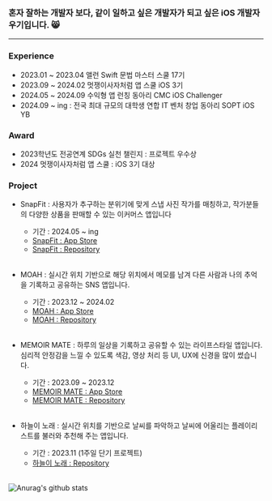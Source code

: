 
  
<h3>혼자 잘하는 개발자 보다, 같이 일하고 싶은 개발자가 되고 싶은 iOS 개발자 우기입니다. 😸</h3>


* * *
### Experience
- 2023.01 ~ 2023.04 앨런 Swift 문법 마스터 스쿨 17기
- 2023.09 ~ 2024.02 멋쟁이사자처럼 앱 스쿨 iOS 3기
- 2024.05 ~ 2024.09 수익형 앱 런칭 동아리 CMC iOS Challenger
- 2024.09 ~ ing : 전국 최대 규모의 대학생 연합 IT 벤처 창업 동아리 SOPT iOS YB

### Award
-  2023학년도 전공연계 SDGs 실천 챌린지 : 프로젝트 우수상 
-  2024 멋쟁이사자처럼 앱 스쿨 : iOS 3기 대상

### Project
- SnapFit : 사용자가 추구하는 분위기에 맞게 스냅 사진 작가를 매칭하고, 작가분들의 다양한 상품을 판매할 수 있는 이커머스 앱입니다
  - 기간 : 2024.05 ~ ing   
  - [SnapFit : App Store](https://apps.apple.com/kr/app/snapfit/id6642695481)<br>
  - [SnapFit :  Repository](https://github.com/Central-MakeUs/SnapFit-iOS) <br><br>
  
- MOAH : 실시간 위치 기반으로 해당 위치에서 메모를 남겨 다른 사람과 나의 추억을 기록하고 공유하는 SNS 앱입니다.
  - 기간 : 2023.12 ~ 2024.02   
  - [MOAH : App Store](https://apps.apple.com/kr/app/%EB%AA%A8%EC%95%84-moah/id6475282904)<br>
  - [MOAH :  Repository](https://github.com/APP-iOS3rd/PJ3T2_Mymory?tab=readme-ov-file)<br><br>


- MEMOIR MATE : 하루의 일상을 기록하고 공유할 수 있는 라이프스타일 앱입니다. 심리적 안정감을 느낄 수 있도록 색감, 영상 처리 등 UI, UX에 신경을 많이 썼습니다. 
  - 기간 : 2023.09 ~ 2023.12   
  - [MEMOIR MATE : App Store](https://apps.apple.com/kr/app/memoir-mate/id6474548626)<br>
  - [MEMOIR MATE :  Repository](https://github.com/jeonguk29/Memoir-Mate)<br><br>


- 하늘이 노래 : 실시간 위치를 기반으로 날씨를 파악하고 날씨에 어울리는 플레이리스트를 불러와 추천해 주는 앱입니다.
  - 기간 : 2023.11 (1주일 단기 프로젝트)
  - [하늘이 노래 :  Repository](https://github.com/APP-iOS3rd/PJ2T1_WeatherPlaylist?tab=readme-ov-file)<br><br>



![Anurag's github stats](https://github-readme-stats.vercel.app/api?username=jeonguk29&show_icons=true&theme=github_dark)


